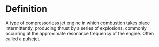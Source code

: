 # Definition

A type of compressorless jet engine in which combustion takes place
intermittently, producing thrust by a series of explosions, commonly
occurring at the approximate resonance frequency of the engine. Often
called a pulsejet.
